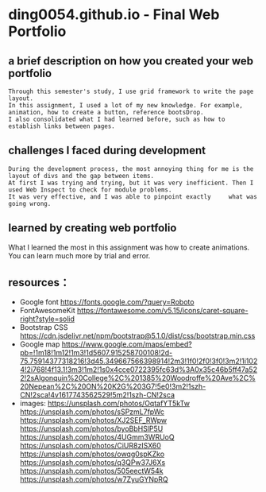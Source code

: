 # ding0054.github.io  - Final Web Portfolio

## a brief description on how you created your web portfolio
    Through this semester's study, I use grid framework to write the page layout. 
    In this assignment, I used a lot of my new knowledge. For example, animation, how to create a button, reference bootsDrop. 
    I also consolidated what I had learned before, such as how to establish links between pages.
## challenges I faced during development
    During the development process, the most annoying thing for me is the layout of divs and the gap between items. 
    At first I was trying and trying, but it was very inefficient. Then I used Web Inspect to check for module problems. 
    It was very effective, and I was able to pinpoint exactly     what was going wrong.
## learned by creating web portfolio
   What I learned the most in this assignment was how to create animations. You can learn much more by trial and error.
## resources：
* Google font https://fonts.google.com/?query=Roboto
* FontAwesomeKit https://fontawesome.com/v5.15/icons/caret-square-right?style=solid
* Bootstrap CSS https://cdn.jsdelivr.net/npm/bootstrap@5.1.0/dist/css/bootstrap.min.css
* Google map https://www.google.com/maps/embed?pb=!1m18!1m12!1m3!1d5607.915258700108!2d-75.75914377318216!3d45.349667566398914!2m3!1f0!2f0!3f0!3m2!1i1024!2i768!4f13.1!3m3!1m2!1s0x4cce0722395fc63d%3A0x35c46b5ff47a522!2sAlgonquin%20College%2C%201385%20Woodroffe%20Ave%2C%20Nepean%2C%20ON%20K2G%203G7!5e0!3m2!1szh-CN!2sca!4v1617743562529!5m2!1szh-CN!2sca
* images: https://unsplash.com/photos/OqtafYT5kTw
          https://unsplash.com/photos/sSPzmL7fpWc
          https://unsplash.com/photos/XJ2SEF_RWpw
          https://unsplash.com/photos/byoBbHSlP5U
          https://unsplash.com/photos/4UGmm3WRUoQ
          https://unsplash.com/photos/CiUR8zISX60
          https://unsplash.com/photos/owqg0spKZko
          https://unsplash.com/photos/q3QPw37J6Xs
          https://unsplash.com/photos/505eectW54k
          https://unsplash.com/photos/w7ZyuGYNpRQ
